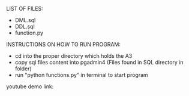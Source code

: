 LIST OF FILES:

- DML.sql
- DDL.sql
- function.py

INSTRUCTIONS ON HOW TO RUN PROGRAM:

- cd into the proper directory which holds the A3
- copy sql files content into pgadmin4 (Files found in SQL directory in folder)
- run "python functions.py" in terminal to start program

youtube demo link:
